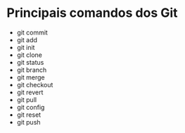 # Principais comandos dos Git

- git commit
- git add
- git init
- git clone
- git status
- git branch
- git merge
- git checkout
- git revert
- git pull
- git config
- git reset
- git push
